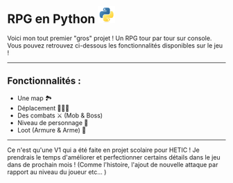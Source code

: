 <h1> RPG en Python <a href="https://www.python.org" target="_blank" rel="noreferrer"> <img src="https://raw.githubusercontent.com/devicons/devicon/master/icons/python/python-original.svg" alt="python" width="40" height="40"/></a></h1>
 
<p>Voici mon tout premier "gros" projet ! Un RPG tour par tour sur console.<br>
Vous pouvez retrouvez ci-dessous les fonctionnalités disponibles sur le jeu !<p>
 <hr>
<h2>Fonctionnalités :</h2>
<ul>
 <li>Une map 🏞</li>
 <li>Déplacement 🏃🏼‍♂️</li>
 <li>Des combats ⚔ (Mob & Boss)</li>
 <li>Niveau de personnage 🥇</li>
 <li>Loot (Armure & Arme) 🧰</li>
</ul>
 <hr>
<p>Ce n'est qu'une V1 qui a été faite en projet scolaire pour HETIC ! Je prendrais le temps d'améliorer et perfectionner certains détails dans le jeu dans de prochain mois ! (Comme l'histoire, l'ajout de nouvelle attaque par rapport au niveau du joueur etc... )</p>

